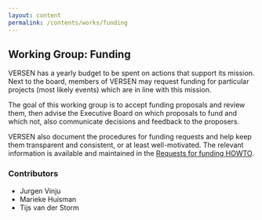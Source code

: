 ```yaml
---
layout: content
permalink: /contents/works/funding
---
```


## Working Group: Funding

VERSEN has a yearly budget to be spent on actions that support its mission. Next to the board, members of VERSEN may request funding for particular projects (most likely events) which are in line with this mission.

The goal of this working group is to accept funding proposals and review them,
then advise the Executive Board on which proposals to fund and which not, also
communicate decisions and feedback to the proposers.

VERSEN also document the procedures for funding requests and help keep them transparent and consistent, or at least well-motivated. The relevant information is available and maintained in the [Requests for funding HOWTO](/assets/pdf/funding-v1.1.pdf).

### Contributors

* Jurgen Vinju
* Marieke Huisman 
* Tijs van der Storm
